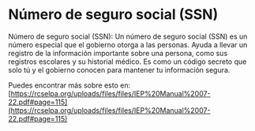 # Número de seguro social (SSN)
Número de seguro social (SSN): Un número de seguro social (SSN) es un número especial que el gobierno otorga a las personas. Ayuda a llevar un registro de la información importante sobre una persona, como sus registros escolares y su historial médico. Es como un código secreto que solo tú y el gobierno conocen para mantener tu información segura.

Puedes encontrar más sobre esto en: [https://rcselpa.org/uploads/files/files/IEP%20Manual%2007-22.pdf#page=115](https://rcselpa.org/uploads/files/files/IEP%20Manual%2007-22.pdf#page=115)

